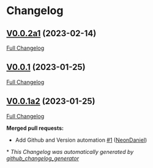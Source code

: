 # Changelog

## [V0.0.2a1](https://github.com/OpenVoiceOS/ovos-ocp-rss-plugin/tree/V0.0.2a1) (2023-02-14)

[Full Changelog](https://github.com/OpenVoiceOS/ovos-ocp-rss-plugin/compare/V0.0.1...V0.0.2a1)

## [V0.0.1](https://github.com/OpenVoiceOS/ovos-ocp-rss-plugin/tree/V0.0.1) (2023-01-25)

[Full Changelog](https://github.com/OpenVoiceOS/ovos-ocp-rss-plugin/compare/V0.0.1a2...V0.0.1)

## [V0.0.1a2](https://github.com/OpenVoiceOS/ovos-ocp-rss-plugin/tree/V0.0.1a2) (2023-01-25)

[Full Changelog](https://github.com/OpenVoiceOS/ovos-ocp-rss-plugin/compare/5f376eec108ff96aee6262e2cac3cb7e53ef113d...V0.0.1a2)

**Merged pull requests:**

- Add Github and Version automation [\#1](https://github.com/OpenVoiceOS/ovos-ocp-rss-plugin/pull/1) ([NeonDaniel](https://github.com/NeonDaniel))



\* *This Changelog was automatically generated by [github_changelog_generator](https://github.com/github-changelog-generator/github-changelog-generator)*
